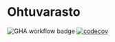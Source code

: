 # Ohtuvarasto
![GHA workflow badge](https://github.com/JuusoSaavalainen/ohtuvarasto/workflows/CI/badge.svg)
[![codecov](https://codecov.io/gh/JuusoSaavalainen/ohtuvarasto/branch/main/graph/badge.svg?token=5SOICSELDU)](https://codecov.io/gh/JuusoSaavalainen/ohtuvarasto)

